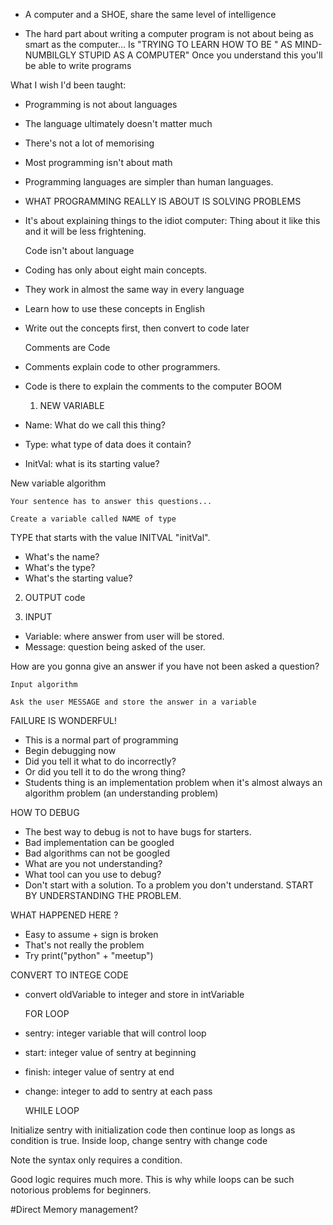 - A computer and a SHOE, share the same level of intelligence 



- The hard part about writing a computer program is not about being as smart as the computer... Is "TRYING TO LEARN HOW TO BE " AS MIND-NUMBILGLY STUPID AS A COMPUTER" 
Once you understand this you'll be able to write programs 

What I wish I'd been taught: 

- Programming is not about languages 
- The language ultimately doesn't matter much
- There's not a lot of memorising
- Most programming isn't about math
- Programming languages are simpler than human languages.
- WHAT PROGRAMMING REALLY IS ABOUT IS SOLVING PROBLEMS 
- It's about explaining things to the idiot computer: Thing about it like this and it will be less frightening.



	Code isn't about language

- Coding has only about eight main concepts.
- They work in almost the same way in every language
- Learn how to use these concepts in English
- Write out the concepts first, then convert to code later

	Comments are Code 

- Comments explain code to other programmers. 
- Code is there to explain the comments to the computer BOOM 

	1. NEW VARIABLE

- Name: What do we call this thing? 
- Type: what type of data does it contain? 
- InitVal: what is its starting value? 

New variable algorithm 

	Your sentence has to answer this questions...

	Create a variable called NAME of type
TYPE that starts with the value INITVAL "initVal".

- What's the name?
- What's the type?
- What's the starting value?

2. OUTPUT code

3. INPUT

- Variable: where answer from user will be stored.
- Message: question being asked of the user. 

How are you gonna give an answer if you have not been asked a question?

	Input algorithm 

	Ask the user MESSAGE and store the answer in a variable 


FAILURE IS WONDERFUL!

- This is a normal part of programming
- Begin debugging now
- Did you tell it what to do incorrectly?
- Or did you tell it to do the wrong thing?
- Students thing is an implementation problem when it's almost always an algorithm problem (an understanding problem)


HOW TO DEBUG

- The best way to debug is not to have bugs for starters.
- Bad implementation can be googled
- Bad algorithms can not be googled 
- What are you not understanding? 
-  What tool can you use to debug?
- Don't start with a solution. To a problem you don't understand. START BY UNDERSTANDING THE PROBLEM.

WHAT HAPPENED HERE ? 

- Easy to assume + sign is broken 
- That's not really the problem
- Try print("python" + "meetup")

CONVERT TO INTEGE CODE

- convert oldVariable to integer and store in intVariable

	FOR LOOP

- sentry: integer variable that will control loop
- start: integer value of sentry at beginning 
- finish: integer value of sentry at end
- change: integer to add to sentry at each pass 

	WHILE LOOP 

Initialize sentry with initialization code then continue loop as longs as condition is true. Inside loop, change sentry with change code 

Note the syntax only requires a condition.

Good logic requires much more. This is  why while loops can be such notorious problems for beginners.









#Direct Memory management?

